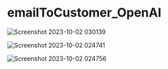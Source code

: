# emailToCustomer_OpenAI

![Screenshot 2023-10-02 030139](https://github.com/SharonCao0920/emailToCustomer_OpenAI/assets/54694766/b59e59ed-9900-407a-ac8d-57d6fed10874)

![Screenshot 2023-10-02 024741](https://github.com/SharonCao0920/emailToCustomer_OpenAI/assets/54694766/cb127fbc-59c3-47e7-a887-d5e3c968e79d)

![Screenshot 2023-10-02 024756](https://github.com/SharonCao0920/emailToCustomer_OpenAI/assets/54694766/3a5e3de8-21d8-4a20-9afe-d3c37a3c82f9)

